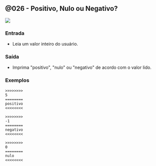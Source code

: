 ## @026 - Positivo, Nulo ou Negativo?

![](https://raw.githubusercontent.com/qxcodefup/arcade/master/base/026/cover.jpg)

### Entrada
- Leia um valor inteiro do usuário.

### Saída
- Imprima "positivo", "nulo" ou "negativo" de acordo com o valor lido.

### Exemplos

```
>>>>>>>>
5
========
positivo
<<<<<<<<

>>>>>>>>
-1
========
negativo
<<<<<<<<

>>>>>>>>
0
========
nulo
<<<<<<<<
```

